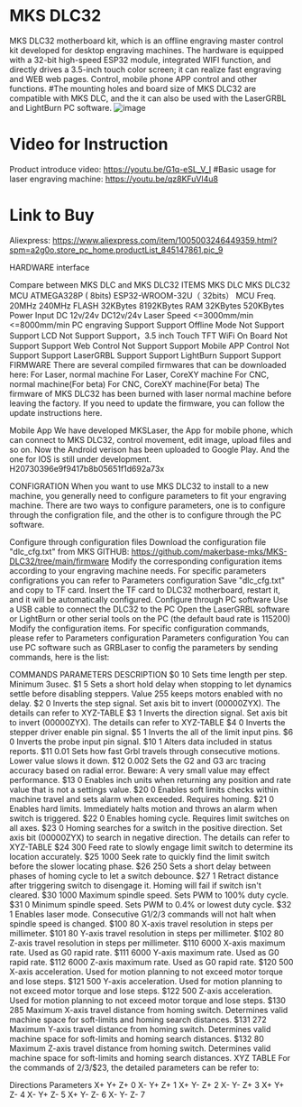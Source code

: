 # MKS DLC32
MKS DLC32 motherboard kit, which is an offline engraving master control kit developed for desktop engraving machines. The hardware is equipped with a 32-bit high-speed ESP32 module, integrated WIFI function, and directly drives a 3.5-inch touch color screen; it can realize fast engraving and WEB web pages. Control, mobile phone APP control and other functions.
#The mounting holes and board size of MKS DLC32 are compatible with MKS DLC, and the it can also be used with the LaserGRBL and LightBurn PC software.
![image](https://user-images.githubusercontent.com/48378586/138041685-c67d896a-8d3f-495e-af65-50bb271f6cb6.png)

# Video for Instruction
Product introduce video: https://youtu.be/G1q-eSL_V_I
#Basic usage for laser engraving machine: https://youtu.be/qz8KFuVl4u8

# Link to Buy
Aliexpress: https://www.aliexpress.com/item/1005003246449359.html?spm=a2g0o.store_pc_home.productList_845147861.pic_9

HARDWARE
interface

Compare between MKS DLC and MKS DLC32
ITEMS	MKS DLC	MKS DLC32
MCU	ATMEGA328P ( 8bits)	ESP32-WROOM-32U（ 32bits）
MCU Freq.	20MHz	240MHz
FLASH	32KBytes	8192KBytes
RAM	32KBytes	520KBytes
Power Input	DC 12v/24v	DC12v/24v
Laser Speed	<=3000mm/min	<=8000mm/min
PC engraving	Support	Support
Offline Mode	Not Support	Support
LCD	Not Support	Support，3.5 inch Touch TFT
WiFi On Board	Not Support	Support
Web Control	Not Support	Support
Mobile APP Control	Not Support	Support
LaserGRBL	Support	Support
LightBurn	Support	Support
FIRMWARE
There are several compiled firmwares that can be downloaded here:
For Laser, normal machine
For Laser, CoreXY machine
For CNC, normal machine(For beta)
For CNC, CoreXY machine(For beta)
The firmware of MKS DLC32 has been burned with laser normal machine before leaving the factory. If you need to update the firmware, you can follow the update instructions here.

Mobile App
We have developed MKSLaser, the App for mobile phone, which can connect to MKS DLC32, control movement, edit image, upload files and so on. Now the Android verison has been uploaded to Google Play. And the one for IOS is still under development. H20730396e9f9417b8b05651f1d692a73x

CONFIGRATION
When you want to use MKS DLC32 to install to a new machine, you generally need to configure parameters to fit your engraving machine. There are two ways to configure parameters, one is to configure through the configration file, and the other is to configure through the PC software.

Configure through configuration files
Download the configuration file "dlc_cfg.txt" from MKS GITHUB: https://github.com/makerbase-mks/MKS-DLC32/tree/main/firmware
Modify the corresponding configuration items according to your engraving machine needs. For specific parameters configrations you can refer to Parameters configuration
Save "dlc_cfg.txt" and copy to TF card.
Insert the TF card to DLC32 motherboard, restart it, and it will be automatically configured.
Configure through PC software
Use a USB cable to connect the DLC32 to the PC
Open the LaserGRBL software or LightBurn or other serial tools on the PC (the default baud rate is 115200)
Modify the configuration items. For specific configuration commands, please refer to Parameters configuration
Parameters configuration
You can use PC software such as GRBLaser to config the parameters by sending commands, here is the list:

COMMANDS	PARAMETERS	DESCRIPTION
$0	10	Sets time length per step. Minimum 3usec.
$1	5	Sets a short hold delay when stopping to let dynamics settle before disabling steppers. Value 255 keeps motors enabled with no delay.
$2	0	Inverts the step signal. Set axis bit to invert (00000ZYX). The details can refer to XYZ-TABLE
$3	1	Inverts the direction signal. Set axis bit to invert (00000ZYX). The details can refer to XYZ-TABLE
$4	0	Inverts the stepper driver enable pin signal.
$5	1	Inverts the all of the limit input pins.
$6	0	Inverts the probe input pin signal.
$10	1	Alters data included in status reports.
$11	0.01	Sets how fast Grbl travels through consecutive motions. Lower value slows it down.
$12	0.002	Sets the G2 and G3 arc tracing accuracy based on radial error. Beware: A very small value may effect performance.
$13	0	Enables inch units when returning any position and rate value that is not a settings value.
$20	0	Enables soft limits checks within machine travel and sets alarm when exceeded. Requires homing.
$21	0	Enables hard limits. Immediately halts motion and throws an alarm when switch is triggered.
$22	0	Enables homing cycle. Requires limit switches on all axes.
$23	0	Homing searches for a switch in the positive direction. Set axis bit (00000ZYX) to search in negative direction. The details can refer to XYZ-TABLE
$24	300	Feed rate to slowly engage limit switch to determine its location accurately.
$25	1000	Seek rate to quickly find the limit switch before the slower locating phase.
$26	250	Sets a short delay between phases of homing cycle to let a switch debounce.
$27	1	Retract distance after triggering switch to disengage it. Homing will fail if switch isn't cleared.
$30	1000	Maximum spindle speed. Sets PWM to 100% duty cycle.
$31	0	Minimum spindle speed. Sets PWM to 0.4% or lowest duty cycle.
$32	1	Enables laser mode. Consecutive G1/2/3 commands will not halt when spindle speed is changed.
$100	80	X-axis travel resolution in steps per millimeter.
$101	80	Y-axis travel resolution in steps per millimeter.
$102	80	Z-axis travel resolution in steps per millimeter.
$110	6000	X-axis maximum rate. Used as G0 rapid rate.
$111	6000	Y-axis maximum rate. Used as G0 rapid rate.
$112	6000	Z-axis maximum rate. Used as G0 rapid rate.
$120	500	X-axis acceleration. Used for motion planning to not exceed motor torque and lose steps.
$121	500	Y-axis acceleration. Used for motion planning to not exceed motor torque and lose steps.
$122	500	Z-axis acceleration. Used for motion planning to not exceed motor torque and lose steps.
$130	285	Maximum X-axis travel distance from homing switch. Determines valid machine space for soft-limits and homing search distances.
$131	272	Maximum Y-axis travel distance from homing switch. Determines valid machine space for soft-limits and homing search distances.
$132	80	Maximum Z-axis travel distance from homing switch. Determines valid machine space for soft-limits and homing search distances.
XYZ TABLE
For the commands of $2/$3/$23, the detailed parameters can be refer to:

Directions	Parameters
X+ Y+ Z+	0
X- Y+ Z+	1
X+ Y- Z+	2
X- Y- Z+	3
X+ Y+ Z-	4
X- Y+ Z-	5
X+ Y- Z-	6
X- Y- Z-	7
